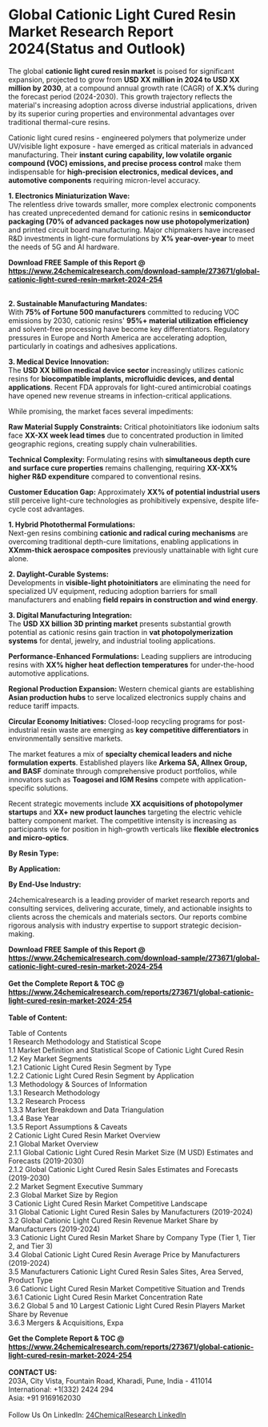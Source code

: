 <h1>Global Cationic Light Cured Resin Market Research Report 2024(Status and Outlook)</h1><p>The global <strong>cationic light cured resin market</strong> is poised for significant expansion, projected to grow from <strong>USD XX million in 2024 to USD XX million by 2030</strong>, at a compound annual growth rate (CAGR) of <strong>X.X%</strong> during the forecast period (2024-2030). This growth trajectory reflects the material's increasing adoption across diverse industrial applications, driven by its superior curing properties and environmental advantages over traditional thermal-cure resins.</p><p>Cationic light cured resins - engineered polymers that polymerize under UV/visible light exposure - have emerged as critical materials in advanced manufacturing. Their <strong>instant curing capability, low volatile organic compound (VOC) emissions, and precise process control</strong> make them indispensable for <strong>high-precision electronics, medical devices, and automotive components</strong> requiring micron-level accuracy.</p><p><strong>1. Electronics Miniaturization Wave:</strong><br>
The relentless drive towards smaller, more complex electronic components has created unprecedented demand for cationic resins in <strong>semiconductor packaging (70% of advanced packages now use photopolymerization)</strong> and printed circuit board manufacturing. Major chipmakers have increased R&amp;D investments in light-cure formulations by <strong>X% year-over-year</strong> to meet the needs of 5G and AI hardware.</p><div><b>Download FREE Sample of this Report @ 
            <a href="https://www.24chemicalresearch.com/download-sample/273671/global-cationic-light-cured-resin-market-2024-254">
            https://www.24chemicalresearch.com/download-sample/273671/global-cationic-light-cured-resin-market-2024-254</a></b></div><br><p><strong>2. Sustainable Manufacturing Mandates:</strong><br>
With <strong>75% of Fortune 500 manufacturers</strong> committed to reducing VOC emissions by 2030, cationic resins' <strong>95%+ material utilization efficiency</strong> and solvent-free processing have become key differentiators. Regulatory pressures in Europe and North America are accelerating adoption, particularly in coatings and adhesives applications.</p><p><strong>3. Medical Device Innovation:</strong><br>
The <strong>USD XX billion medical device sector</strong> increasingly utilizes cationic resins for <strong>biocompatible implants, microfluidic devices, and dental applications</strong>. Recent FDA approvals for light-cured antimicrobial coatings have opened new revenue streams in infection-critical applications.</p><p>While promising, the market faces several impediments:</p><p><strong>Raw Material Supply Constraints:</strong> Critical photoinitiators like iodonium salts face <strong>XX-XX week lead times</strong> due to concentrated production in limited geographic regions, creating supply chain vulnerabilities.</p><p><strong>Technical Complexity:</strong> Formulating resins with <strong>simultaneous depth cure and surface cure properties</strong> remains challenging, requiring <strong>XX-XX% higher R&amp;D expenditure</strong> compared to conventional resins.</p><p><strong>Customer Education Gap:</strong> Approximately <strong>XX% of potential industrial users</strong> still perceive light-cure technologies as prohibitively expensive, despite life-cycle cost advantages.</p><p><strong>1. Hybrid Photothermal Formulations:</strong><br>
Next-gen resins combining <strong>cationic and radical curing mechanisms</strong> are overcoming traditional depth-cure limitations, enabling applications in <strong>XXmm-thick aerospace composites</strong> previously unattainable with light cure alone.</p><p><strong>2. Daylight-Curable Systems:</strong><br>
Developments in <strong>visible-light photoinitiators</strong> are eliminating the need for specialized UV equipment, reducing adoption barriers for small manufacturers and enabling <strong>field repairs in construction and wind energy</strong>.</p><p><strong>3. Digital Manufacturing Integration:</strong><br>
The <strong>USD XX billion 3D printing market</strong> presents substantial growth potential as cationic resins gain traction in <strong>vat photopolymerization systems</strong> for dental, jewelry, and industrial tooling applications.</p><p><strong>Performance-Enhanced Formulations:</strong> Leading suppliers are introducing resins with <strong>XX% higher heat deflection temperatures</strong> for under-the-hood automotive applications.</p><p><strong>Regional Production Expansion:</strong> Western chemical giants are establishing <strong>Asian production hubs</strong> to serve localized electronics supply chains and reduce tariff impacts.</p><p><strong>Circular Economy Initiatives:</strong> Closed-loop recycling programs for post-industrial resin waste are emerging as <strong>key competitive differentiators</strong> in environmentally sensitive markets.</p><p>The market features a mix of <strong>specialty chemical leaders and niche formulation experts</strong>. Established players like <strong>Arkema SA, Allnex Group, and BASF</strong> dominate through comprehensive product portfolios, while innovators such as <strong>Toagosei and IGM Resins</strong> compete with application-specific solutions.</p><p>Recent strategic movements include <strong>XX acquisitions of photopolymer startups</strong> and <strong>XX+ new product launches</strong> targeting the electric vehicle battery component market. The competitive intensity is increasing as participants vie for position in high-growth verticals like <strong>flexible electronics and micro-optics</strong>.</p><p><strong>By Resin Type:</strong></p><p><strong>By Application:</strong></p><p><strong>By End-Use Industry:</strong></p><p>24chemicalresearch is a leading provider of market research reports and consulting services, delivering accurate, timely, and actionable insights to clients across the chemicals and materials sectors. Our reports combine rigorous analysis with industry expertise to support strategic decision-making.</p><div><b>Download FREE Sample of this Report @ 
            <a href="https://www.24chemicalresearch.com/download-sample/273671/global-cationic-light-cured-resin-market-2024-254">
            https://www.24chemicalresearch.com/download-sample/273671/global-cationic-light-cured-resin-market-2024-254</a></b></div><br><div><b>Get the Complete Report & TOC @ 
            <a href="https://www.24chemicalresearch.com/reports/273671/global-cationic-light-cured-resin-market-2024-254">
            https://www.24chemicalresearch.com/reports/273671/global-cationic-light-cured-resin-market-2024-254</a></b></div><br>
            <b>Table of Content:</b><p>Table of Contents<br />
1 Research Methodology and Statistical Scope<br />
1.1 Market Definition and Statistical Scope of Cationic Light Cured Resin<br />
1.2 Key Market Segments<br />
1.2.1 Cationic Light Cured Resin Segment by Type<br />
1.2.2 Cationic Light Cured Resin Segment by Application<br />
1.3 Methodology & Sources of Information<br />
1.3.1 Research Methodology<br />
1.3.2 Research Process<br />
1.3.3 Market Breakdown and Data Triangulation<br />
1.3.4 Base Year<br />
1.3.5 Report Assumptions & Caveats<br />
2 Cationic Light Cured Resin Market Overview<br />
2.1 Global Market Overview<br />
2.1.1 Global Cationic Light Cured Resin Market Size (M USD) Estimates and Forecasts (2019-2030)<br />
2.1.2 Global Cationic Light Cured Resin Sales Estimates and Forecasts (2019-2030)<br />
2.2 Market Segment Executive Summary<br />
2.3 Global Market Size by Region<br />
3 Cationic Light Cured Resin Market Competitive Landscape<br />
3.1 Global Cationic Light Cured Resin Sales by Manufacturers (2019-2024)<br />
3.2 Global Cationic Light Cured Resin Revenue Market Share by Manufacturers (2019-2024)<br />
3.3 Cationic Light Cured Resin Market Share by Company Type (Tier 1, Tier 2, and Tier 3)<br />
3.4 Global Cationic Light Cured Resin Average Price by Manufacturers (2019-2024)<br />
3.5 Manufacturers Cationic Light Cured Resin Sales Sites, Area Served, Product Type<br />
3.6 Cationic Light Cured Resin Market Competitive Situation and Trends<br />
3.6.1 Cationic Light Cured Resin Market Concentration Rate<br />
3.6.2 Global 5 and 10 Largest Cationic Light Cured Resin Players Market Share by Revenue<br />
3.6.3 Mergers & Acquisitions, Expa</p><div><b>Get the Complete Report & TOC @ 
            <a href="https://www.24chemicalresearch.com/reports/273671/global-cationic-light-cured-resin-market-2024-254">
            https://www.24chemicalresearch.com/reports/273671/global-cationic-light-cured-resin-market-2024-254</a></b></div><br><b>CONTACT US:</b><br>
            203A, City Vista, Fountain Road, Kharadi, Pune, India - 411014<br>
            International: +1(332) 2424 294<br>
            Asia: +91 9169162030 <br><br>
            Follow Us On LinkedIn: <a href="https://www.linkedin.com/company/24chemicalresearch/">24ChemicalResearch LinkedIn</a>